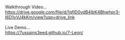 Walkthrough Video...<br>https://drive.google.com/file/d/1qfjD0vdB4IbK4Bhwhpr3-I6D1vVJ4kKm/view?usp=drive_link
<br><br>
Live Demo...<br>https://7ussains3eed.github.io/7-Leon/
